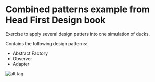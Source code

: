 # Combined patterns example from Head First Design book

Exercise to apply several design patters into one simulation of ducks.

Contains the following design patterns:

* Abstract Factory
* Observer
* Adapter

![alt tag](https://cloud.githubusercontent.com/assets/14068808/25087296/3201c0ac-2344-11e7-8821-43d2e769f37b.png)